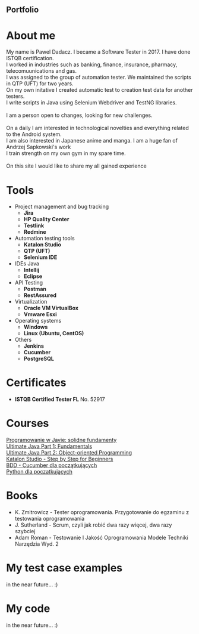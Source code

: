 
<h2> Portfolio </h2>

<h1>About me</h1>
My name is Pawel Dadacz. I became a Software Tester in 2017. I have done ISTQB certification.<br>
I worked in industries such as banking, finance, insurance, pharmacy, telecomuunications and gas.<br>
I was assigned to the group of automation tester. We maintained the scripts in QTP (UFT) for two years.<br>
On my own initative I created automatic test to creation test data for another testers. <br>
I write scripts in Java using Selenium Webdriver and TestNG libraries.<br><br>
I am a person open to changes, looking for new challenges.<br><br>
On a daily I am interested in technological novelties and everything related to the Android system.<br>
I am also interested in Japanese anime and manga. I am a huge fan of Andrzej Sapkowski's work <br>
I train strength on my own gym in my spare time.<br><br>
On this site I would like to share my all gained experience
  
<h1>Tools</h1>
<ul>

  <li> Project management and bug tracking 
<ul>
<li><b>Jira </b></li>
<li><b>HP Quality Center </b></li>
<li><b>Testlink </b></li>
<li><b>Redmine </b></li>
</ul>
</li>

  <li> Automation testing tools
<ul>
<li><b>Katalon Studio </b></li>
<li><b>QTP (UFT) </b></li>
<li><b>Selenium IDE </b></li>
</ul>
</li>

  <li> IDEs Java
<ul>
<li><b>Intellij</b></li>
<li><b>Eclipse</b></li>
</ul>
</li>

  <li> API Testing
<ul>
<li><b>Postman</b></li>
<li><b>RestAssured</b></li>
</ul>
</li>

  <li> Virtualization
<ul>
<li><b>Oracle VM VirtualBox</b></li>
<li><b>Vmware Esxi</b></li>
</ul>
</li>

  <li> Operating systems
<ul>
<li><b>Windows</b></li>
<li><b>Linux (Ubuntu, CentOS)</b></li>
</ul>
</li>  
  
  <li> Others
<ul>
<li><b>Jenkins</b></li>
<li><b>Cucumber</b></li>
<li><b>PostgreSQL</b></li>
</ul>
</li>
</ul>
  
  <h1>Certificates</h1>
<ul>
  <li><b>ISTQB Certified Tester FL</b> No. 52917</li>
</ul>
  
  <h1>Courses</h1>
  <a href="https://www.udemy.com/course/programowanie-w-javie-solidne-fundamenty/">Programowanie w Javie: solidne fundamenty</a><br>
  <a href="https://codewithmosh.com/courses/enrolled/580597">Ultimate Java Part 1: Fundamentals</a><br>
  <a href="https://codewithmosh.com/courses/enrolled/606251"> Ultimate Java Part 2: Object-oriented Programming</a><br>
  <a href="https://www.udemy.com/course/katalon-studio-step-by-step-for-beginners/">Katalon Studio - Step by Step for Beginners</a><br>
  <a href="https://www.udemy.com/course-dashboard-redirect/?course_id=2426584">BDD - Cucumber dla początkujących</a><br>
  <a href="https://www.udemy.com/course/python-dla-poczatkujacych/">Python dla początkujących</a><br>
  
   <h1>Books</h1>
   <ul>
    <li>K. Zmitrowicz - Tester oprogramowania. Przygotowanie do egzaminu z testowania oprogramowania</li>
    <li>J. Sutherland - Scrum, czyli jak robić dwa razy więcej, dwa razy szybciej</li>
    <li>Adam Roman - Testowanie I Jakość Oprogramowania Modele Techniki Narzędzia Wyd. 2</li> 

   </ul>
   
   <h1>My test case examples</h1>
   in the near future... :)
   <h1>My code</h1>
   in the near future... :)
  

